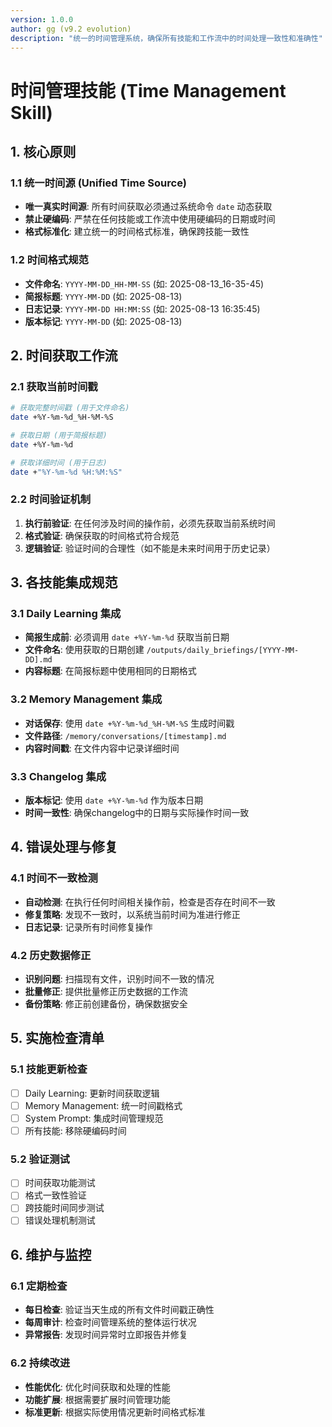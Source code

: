 ```yaml
---
version: 1.0.0
author: gg (v9.2 evolution)
description: "统一的时间管理系统，确保所有技能和工作流中的时间处理一致性和准确性"
---
```


# 时间管理技能 (Time Management Skill)

## 1. 核心原则

### 1.1 统一时间源 (Unified Time Source)
- **唯一真实时间源**: 所有时间获取必须通过系统命令 `date` 动态获取
- **禁止硬编码**: 严禁在任何技能或工作流中使用硬编码的日期或时间
- **格式标准化**: 建立统一的时间格式标准，确保跨技能一致性

### 1.2 时间格式规范
- **文件命名**: `YYYY-MM-DD_HH-MM-SS` (如: 2025-08-13_16-35-45)
- **简报标题**: `YYYY-MM-DD` (如: 2025-08-13)
- **日志记录**: `YYYY-MM-DD HH:MM:SS` (如: 2025-08-13 16:35:45)
- **版本标记**: `YYYY-MM-DD` (如: 2025-08-13)

## 2. 时间获取工作流

### 2.1 获取当前时间戳
```bash
# 获取完整时间戳 (用于文件命名)
date +%Y-%m-%d_%H-%M-%S

# 获取日期 (用于简报标题)
date +%Y-%m-%d

# 获取详细时间 (用于日志)
date +"%Y-%m-%d %H:%M:%S"
```

### 2.2 时间验证机制
1. **执行前验证**: 在任何涉及时间的操作前，必须先获取当前系统时间
2. **格式验证**: 确保获取的时间格式符合规范
3. **逻辑验证**: 验证时间的合理性（如不能是未来时间用于历史记录）

## 3. 各技能集成规范

### 3.1 Daily Learning 集成
- **简报生成前**: 必须调用 `date +%Y-%m-%d` 获取当前日期
- **文件命名**: 使用获取的日期创建 `/outputs/daily_briefings/[YYYY-MM-DD].md`
- **内容标题**: 在简报标题中使用相同的日期格式

### 3.2 Memory Management 集成
- **对话保存**: 使用 `date +%Y-%m-%d_%H-%M-%S` 生成时间戳
- **文件路径**: `/memory/conversations/[timestamp].md`
- **内容时间戳**: 在文件内容中记录详细时间

### 3.3 Changelog 集成
- **版本标记**: 使用 `date +%Y-%m-%d` 作为版本日期
- **时间一致性**: 确保changelog中的日期与实际操作时间一致

## 4. 错误处理与修复

### 4.1 时间不一致检测
- **自动检测**: 在执行任何时间相关操作前，检查是否存在时间不一致
- **修复策略**: 发现不一致时，以系统当前时间为准进行修正
- **日志记录**: 记录所有时间修复操作

### 4.2 历史数据修正
- **识别问题**: 扫描现有文件，识别时间不一致的情况
- **批量修正**: 提供批量修正历史数据的工作流
- **备份策略**: 修正前创建备份，确保数据安全

## 5. 实施检查清单

### 5.1 技能更新检查
- [ ] Daily Learning: 更新时间获取逻辑
- [ ] Memory Management: 统一时间戳格式
- [ ] System Prompt: 集成时间管理规范
- [ ] 所有技能: 移除硬编码时间

### 5.2 验证测试
- [ ] 时间获取功能测试
- [ ] 格式一致性验证
- [ ] 跨技能时间同步测试
- [ ] 错误处理机制测试

## 6. 维护与监控

### 6.1 定期检查
- **每日检查**: 验证当天生成的所有文件时间戳正确性
- **每周审计**: 检查时间管理系统的整体运行状况
- **异常报告**: 发现时间异常时立即报告并修复

### 6.2 持续改进
- **性能优化**: 优化时间获取和处理的性能
- **功能扩展**: 根据需要扩展时间管理功能
- **标准更新**: 根据实际使用情况更新时间格式标准